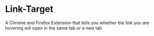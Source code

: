 # Link-Target
A Chrome and Firefox Extension that tells you whether the link you are hovering will open in the same tab or a new tab
